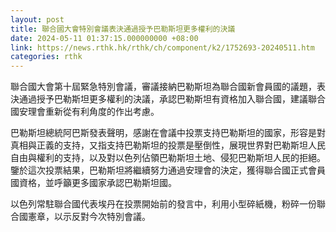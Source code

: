 ```yaml
---
layout: post
title: 聯合國大會特別會議表決通過授予巴勒斯坦更多權利的決議
date: 2024-05-11 01:37:15.000000000 +08:00
link: https://news.rthk.hk/rthk/ch/component/k2/1752693-20240511.htm
categories: rthk
---
```


聯合國大會第十屆緊急特別會議，審議接納巴勒斯坦為聯合國新會員國的議題，表決通過授予巴勒斯坦更多權利的決議，承認巴勒斯坦有資格加入聯合國，建議聯合國安理會重新從有利角度的作出考慮。

巴勒斯坦總統阿巴斯發表聲明，感謝在會議中投票支持巴勒斯坦的國家，形容是對真相與正義的支持，又指支持巴勒斯坦的投票是壓倒性，展現世界對巴勒斯坦人民自由與權利的支持，以及對以色列佔領巴勒斯坦土地、侵犯巴勒斯坦人民的拒絕。鑒於這次投票結果，巴勒斯坦將繼續努力通過安理會的決定，獲得聯合國正式會員國資格，並呼籲更多國家承認巴勒斯坦國。

以色列常駐聯合國代表埃丹在投票開始前的發言中，利用小型碎紙機，粉碎一份聯合國憲章，以示反對今次特別會議。
